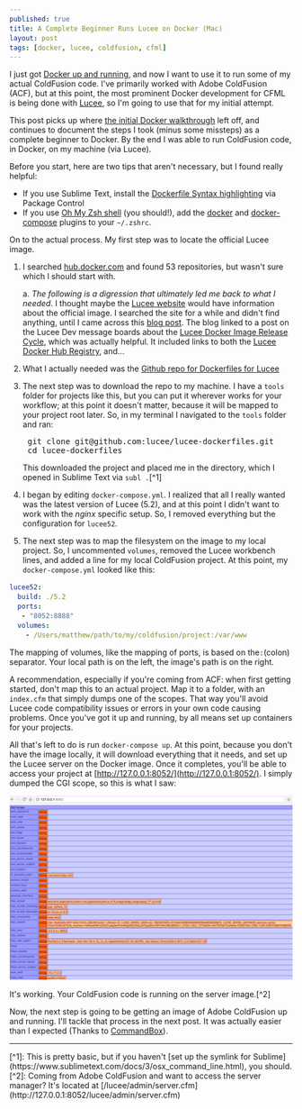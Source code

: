 ```yaml
---
published: true
title: A Complete Beginner Runs Lucee on Docker (Mac)
layout: post
tags: [docker, lucee, coldfusion, cfml]
---
```


I just got [Docker up and running](/2017/07/25/getting-started-with-docker.html), and now I want to use it to run some of my actual ColdFusion code. I've primarily worked with Adobe ColdFusion (ACF), but at this point, the most prominent Docker development for CFML is being done with [Lucee](http://lucee.org/), so I'm going to use that for my initial attempt.
<!--more-->

This post picks up where [the initial Docker walkthrough](/2017/07/25/getting-started-with-docker.html) left off, and continues to document the steps I took (minus some missteps) as a complete beginner to Docker. By the end I was able to run ColdFusion code, in Docker, on my machine (via Lucee).

Before you start, here are two tips that aren't necessary, but I found really helpful:

* If you use Sublime Text, install the [Dockerfile Syntax highlighting](https://packagecontrol.io/packages/Dockerfile%20Syntax%20Highlighting) via Package Control
* If you use [Oh My Zsh shell](https://github.com/robbyrussell/oh-my-zsh) (you should!), add the [docker](https://github.com/robbyrussell/oh-my-zsh/tree/master/plugins/docker) and [docker-compose](https://github.com/robbyrussell/oh-my-zsh/tree/master/plugins/docker-compose) plugins to your `~/.zshrc`.

On to the actual process. My first step was to locate the official Lucee image.

1. I searched [hub.docker.com](https://hub.docker.com) and found 53 repositories, but wasn't sure which I should start with.

	a. *The following is a digression that ultimately led me back to what I needed*. I thought maybe the [Lucee website](http://lucee.org/) would have information about the official image. I searched the site for a while and didn't find anything, until I came across this [blog post](http://lucee.org/blog/lucee-docker-image-release-cycle.html). The blog linked to a post on the Lucee Dev message boards about the [Lucee Docker Image Release Cycle](https://dev.lucee.org/t/lucee-docker-image-release-cycle/462), which was actually helpful. It included links to both the [Lucee Docker Hub Registry](https://hub.docker.com/u/lucee/), and...

2. What I actually needed was the [Github repo for Dockerfiles for Lucee](https://github.com/lucee/lucee-dockerfiles)

3. The next step was to download the repo to my machine. I have a `tools` folder for projects like this, but you can put it wherever works for your workflow; at this point it doesn't matter, because it will be mapped to your project root later. So, in my terminal I navigated to the `tools` folder and ran:

	<pre class="highlight">
	git clone git@github.com:lucee/lucee-dockerfiles.git
	cd lucee-dockerfiles</pre>

	This downloaded the project and placed me in the directory, which I opened in Sublime Text via `subl .`[^1]
4. I began by editing  `docker-compose.yml`. I realized that all I really wanted was the latest version of Lucee (5.2), and at this point I didn't want to work with the *nginx* specific setup. So, I removed everything but the configuration for `lucee52`.
5. The next step was to map the filesystem on the image to my local project. So, I uncommented `volumes`, removed the Lucee workbench lines, and added a line for my local ColdFusion project. At this point, my `docker-compose.yml` looked like this:

```yaml
lucee52:
  build: ./5.2
  ports:
   - "8052:8888"
  volumes:
    - /Users/matthew/path/to/my/coldfusion/project:/var/www
```
The mapping of volumes, like the mapping of ports, is based on the`:`(colon) separator. Your local path is on the left, the image's path is on the right.

A recommendation, especially if you're coming from ACF: when first getting started, don't map this to an actual project. Map it to a folder, with an `index.cfm` that simply dumps one of the scopes. That way you'll avoid Lucee code compatibility issues or errors in your own code causing problems. Once you've got it up and running, by all means set up containers for your projects.

All that's left to do is run `docker-compose up`. At this point, because you don't have the image locally, it will download everything that it needs, and set up the Lucee server on the Docker image. Once it completes, you'll be able to access your project at [http://127.0.0.1:8052/](http://127.0.0.1:8052/). I simply dumped the CGI scope, so this is what I saw:

![CGI Scope Dump from Lucee in Docker](/public/assets/images/lucee-cgi-dump-on-docker-image.png)

It's working. Your ColdFusion code is running on the server image.[^2]

Now, the next step is going to be getting an image of Adobe ColdFusion up and running. I'll tackle that process in the next post. It was actually easier than I expected (Thanks to [CommandBox](https://hub.docker.com/r/ortussolutions/commandbox/)).

<hr />
[^1]: This is pretty basic, but if you haven't [set up the symlink for Sublime](https://www.sublimetext.com/docs/3/osx_command_line.html), you should.
[^2]: Coming from Adobe ColdFusion and want to access the server manager? It's located at [/lucee/admin/server.cfm](http://127.0.0.1:8052/lucee/admin/server.cfm)

